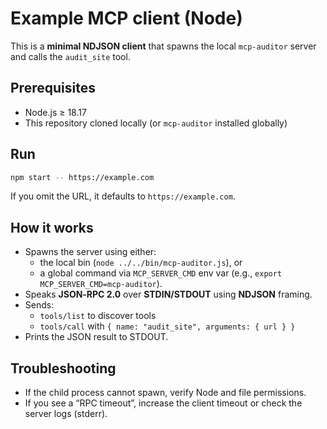 # Example MCP client (Node)

This is a **minimal NDJSON client** that spawns the local `mcp-auditor` server and calls the `audit_site` tool.

## Prerequisites

- Node.js ≥ 18.17
- This repository cloned locally (or `mcp-auditor` installed globally)

## Run

```bash
npm start -- https://example.com
```

If you omit the URL, it defaults to `https://example.com`.

## How it works

- Spawns the server using either:
  - the local bin (`node ../../bin/mcp-auditor.js`), or
  - a global command via `MCP_SERVER_CMD` env var (e.g., `export MCP_SERVER_CMD=mcp-auditor`).
- Speaks **JSON‑RPC 2.0** over **STDIN/STDOUT** using **NDJSON** framing.
- Sends:
  - `tools/list` to discover tools
  - `tools/call` with `{ name: "audit_site", arguments: { url } }`
- Prints the JSON result to STDOUT.

## Troubleshooting

- If the child process cannot spawn, verify Node and file permissions.
- If you see a “RPC timeout”, increase the client timeout or check the server logs (stderr).
